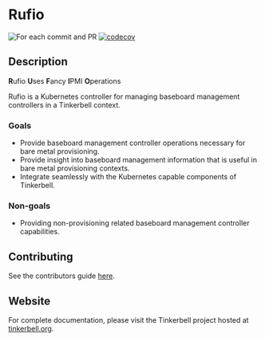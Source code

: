 # Rufio

![For each commit and PR](https://github.com/tinkerbell/rufio/workflows/For%20each%20commit%20and%20PR/badge.svg)
[![codecov](https://codecov.io/gh/tinkerbell/rufio/branch/main/graph/badge.svg)](https://codecov.io/gh/tinkerbell/rufio)

## Description

**R**ufio 
**U**ses 
**F**ancy 
**I**PMI 
**O**perations

Rufio is a Kubernetes controller for managing baseboard management controllers in a Tinkerbell context.

### Goals

* Provide baseboard management controller operations necessary for bare metal provisioning.
* Provide insight into baseboard management information that is useful in bare metal provisioning contexts.
* Integrate seamlessly with the Kubernetes capable components of Tinkerbell.

### Non-goals

* Providing non-provisioning related baseboard management controller capabilities.

## Contributing

See the contributors guide [here](CONTRIBUTING.md).

## Website

For complete documentation, please visit the Tinkerbell project hosted at [tinkerbell.org](https://tinkerbell.org).
